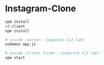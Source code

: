 # Instagram-Clone

```bash
npm install
cd client
npm install

# inside /server: (separate CLI tab)
nodemon app.js

# inside /client folder: (separate CLI tab)
npm start
```
